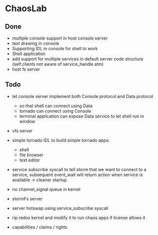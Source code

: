 # ChaosLab

## Done

* multiple console support in host console server
* text drawing in console
* Supporting IDL in console for shell to work
* Shell application
* add support for multiple services in default server code structure (self.clients not aware of service_handle atm)
* host fs server

## Todo

* let console server implement both Console protocol and Data protocol
    * so that shell can connect using Data
    * tornado can connect using Console
    * terminal application can expose Data service to let shell run in window
* vfs server

* simple tornado IDL to build simple tornado apps:
    * shell
    * file browser
    * text editor

* service subscribe syscall to tell storm that we want to connect to a service, subsequent event_wait will return action when service is available -> cleaner startup
* no channel_signal queue in kernel
* stormFs server
* server hotswap using service_subscribe syscall
* rip redox kernel and modify it to run chaos apps if license allows it
* capabilities / claims / rights